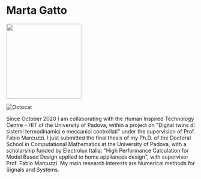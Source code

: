 # Marta Gatto
<img src="https://github.com/martagatto/martagatto.github.io/blob/main/picture3.png" width="200">

![Octocat](https://github.com/martagatto/martagatto.github.io/blob/main/picture3.png)


Since October 2020 I am collaborating with the  Human Inspired Technology Centre - HIT  of the University of Padova, within a project on "Digital twins di sistemi termodinamici e meccanici controllati" under the supervision of Prof. Fabio Marcuzzi.
I just submitted the final thesis of my Ph.D. of the Doctoral School in Computational Mathematics at the University of Padova, with a scholarship funded by Electrolux Italia: "High Performance Calculation for Model Based Design applied to home appliances design", with supervisor Prof. Fabio Marcuzzi. 
My main research interests are Numerical methods for Signals and Systems.
 
 
